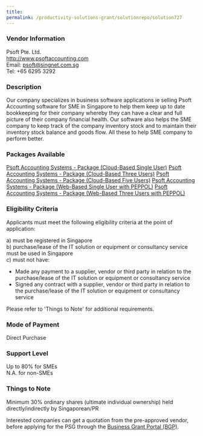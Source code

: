 ```yaml
---
title: 
permalink: /productivity-solutions-grant/solutionrepo/solution727
---
```


### Vendor Information
Psoft Pte. Ltd.<br>http://www.psoftaccounting.com<br>Email: psoft@singnet.com.sg<br>Tel: +65 6295 3292

### Description

Our company specializes in business software applications ie selling Psoft Accounting software for SME in Singapore to help them keep up to date bookkeeping for their company whereby they can have a clear and full picture of their company financial health. Our software also helps the SME company to keep track of the company inventory stock and to maintain their inventory stock balance and goods flow. All these to help SME company to perform better.

### Packages Available

<a href='https://www.gobusiness.gov.sg/images/psg/Psoft_20200218_Annex_3_20200625145836_Part_1.pdf' target='_blank'>Psoft Accounting Systems - Package (Cloud-Based Single User)</a>
<a href='https://www.gobusiness.gov.sg/images/psg/Psoft_20200218_Annex_3_20200625145836_Part_2.pdf' target='_blank'>Psoft Accounting Systems - Package (Cloud-Based Three Users)</a>
<a href='https://www.gobusiness.gov.sg/images/psg/Psoft_20200218_Annex_3_20200625145836_Part_3.pdf' target='_blank'>Psoft Accounting Systems - Package (Cloud-Based Five Users)</a>
<a href='https://www.gobusiness.gov.sg/images/psg/Psoft_20200218_Annex_3_20200625145836_Part_4.pdf' target='_blank'>Psoft Accounting Systems - Package (Web-Based Single User with PEPPOL)</a>
<a href='https://www.gobusiness.gov.sg/images/psg/Psoft_20200218_Annex_3_20200625145836_Part_5.pdf' target='_blank'>Psoft Accounting Systems - Package (Web-Based Three Users with PEPPOL)</a>

### Eligibility Criteria

Applicants must meet the following eligibility criteria at the point of application:

a) must be registered in Singapore <br>
b) purchase/lease of the IT solution or equipment or consultancy service must be used in Singapore <br>
c) must not have:
- Made any payment to a supplier, vendor or third party in relation to the purchase/lease of the IT solution or equipment or consultancy service
- Signed any contract with a supplier, vendor or third party in relation to the purchase/lease of the IT solution or equipment or consultancy service

Please refer to 'Things to Note' for additional requirements.

### Mode of Payment
Direct Purchase

### Support Level
Up to 80% for SMEs <br>
N.A. for non-SMEs

### Things to Note
Minimum 30% ordinary shares (ultimate individual ownership) held directly/indirectly by Singaporean/PR

Interested companies can get a quotation from the pre-approved vendor, before applying for the PSG through the <a target='_blank' href='https://www.businessgrants.gov.sg/'>Business Grant Portal (BGP)</a>.
